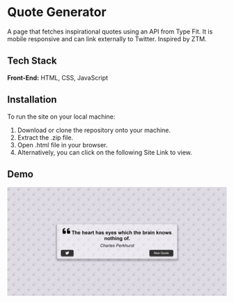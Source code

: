 
# Quote Generator

A page that fetches inspirational quotes using an API from Type Fit. It is mobile responsive and can link externally to Twitter.  Inspired by ZTM.


## Tech Stack

**Front-End:** HTML, CSS, JavaScript

## Installation

To run the site on your local machine:

1) Download or clone the repository onto your machine.
2) Extract the .zip file.
3) Open .html file in your browser.
4) Alternatively, you can click on the following Site Link to view.
## Demo

![](/assets/Screenshot.png)
